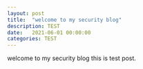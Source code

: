 ```yaml
---
layout: post
title:  "welcome to my security blog"
description: TEST
date:   2021-06-01 00:00:00
categories: TEST
---
```

welcome to my security blog
this is test post.
